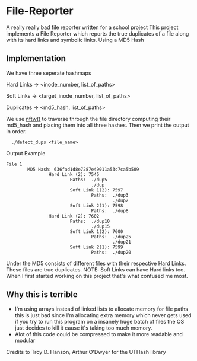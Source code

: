 # File-Reporter
A really really bad file reporter written for a school project
This project implements a File Reporter which reports the true duplicates of a file along with its hard links and symbolic links. Using a MD5 Hash

## Implementation
We have three seperate hashmaps  

Hard Links -> <inode_number,          list_of_paths>

Soft Links -> <target_inode_number,   list_of_paths>

Duplicates -> <md5_hash,              list_of_paths>

We use [nftw()](https://pubs.opengroup.org/onlinepubs/9799919799/functions/nftw.html) to traverse through the file directory computing their md5_hash and placing them into all three hashes. Then we print the output in order.

```
  ./detect_dups <file_name> 
```

Output Example 
```
File 1
        MD5 Hash: 636fad1d8e7287e49011a53c7ca5b509
                Hard Link (2): 7545
                        Paths:  ./dup5
                                ./dup
                        Soft Link 1(2): 7597
                                Paths:  ./dup3
                                        ./dup2
                        Soft Link 2(1): 7598
                                Paths:  ./dup8
                Hard Link (2): 7602
                        Paths:  ./dup10
                                ./dup15
                        Soft Link 1(2): 7600
                                Paths:  ./dup25
                                        ./dup21
                        Soft Link 2(1): 7599
                                Paths:  ./dup20
```

Under the MD5 consists of different files with their respective Hard Links. These files are true duplicates. 
NOTE: Soft Links can have Hard links too. When I first started working on this project that's what confused me most. 

 ## Why this is terrible

 - I'm using arrays instead of linked lists to allocate memory for file paths this is just bad since I'm allocating extra memory which never gets used if you try to run this program on a insanely huge batch of files the OS just decides to kill it cause it's taking too much memory.
 - Alot of this code could be compressed to make it more readable and modular 

Credits to Troy D. Hanson, Arthur O'Dwyer for the UTHash library
